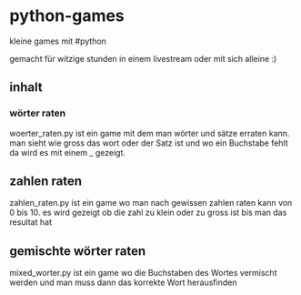 # python-games
kleine games mit #python

gemacht für witzige stunden in einem livestream oder mit sich alleine :)

## inhalt

### wörter raten
woerter_raten.py ist ein game mit dem man wörter und sätze erraten kann. man sieht wie gross das wort oder der Satz ist und wo ein Buchstabe fehlt da wird es mit einem _ gezeigt.

## zahlen raten
zahlen_raten.py ist ein game wo man nach gewissen zahlen raten kann von 0 bis 10. es wird gezeigt ob die zahl zu klein oder zu gross ist bis man das resultat hat

## gemischte wörter raten
mixed_worter.py ist ein game wo die Buchstaben des Wortes vermischt werden und man muss dann das korrekte Wort herausfinden
